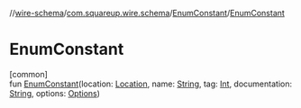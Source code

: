 //[wire-schema](../../../index.md)/[com.squareup.wire.schema](../index.md)/[EnumConstant](index.md)/[EnumConstant](-enum-constant.md)

# EnumConstant

[common]\
fun [EnumConstant](-enum-constant.md)(location: [Location](../-location/index.md), name: [String](https://kotlinlang.org/api/latest/jvm/stdlib/kotlin/-string/index.html), tag: [Int](https://kotlinlang.org/api/latest/jvm/stdlib/kotlin/-int/index.html), documentation: [String](https://kotlinlang.org/api/latest/jvm/stdlib/kotlin/-string/index.html), options: [Options](../-options/index.md))
